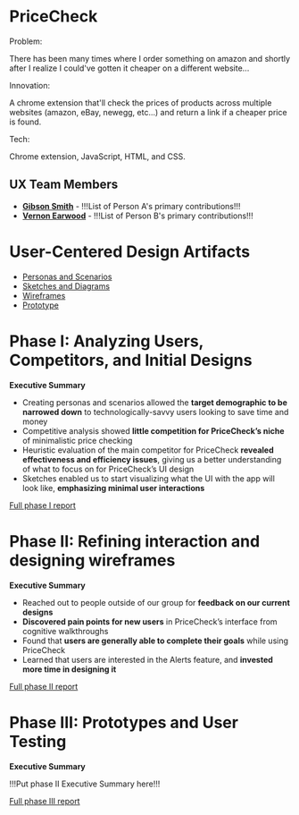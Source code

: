 # PriceCheck

Problem:

There has been many times where I order something on amazon and shortly after I realize I could've gotten it cheaper on a different website...

Innovation:

A chrome extension that'll check the prices of products across multiple websites (amazon, eBay, newegg, etc...) and return a link if a cheaper price is found.

Tech:

Chrome extension, JavaScript, HTML, and CSS.

## UX Team Members

* **[Gibson Smith](https://github.com/UsabilityEngineering/portfolio-gdsmith1)** - !!!List of Person A's primary contributions!!!
* **[Vernon Earwood](https://github.com/UsabilityEngineering/portfolio-vbearwood)** - !!!List of Person B's primary contributions!!!

# User-Centered Design Artifacts

* [Personas and Scenarios](personas/)
* [Sketches and Diagrams](sketches/)
* [Wireframes](wireframes/)
* [Prototype](#)

# Phase I: Analyzing Users, Competitors, and Initial Designs

**Executive Summary**

* Creating personas and scenarios allowed the **target demographic to be narrowed down** to technologically-savvy users looking to save time and money
* Competitive analysis showed **little competition for PriceCheck’s niche** of minimalistic price checking
* Heuristic evaluation of the main competitor for PriceCheck **revealed effectiveness and efficiency issues**, giving us a better understanding of what to focus on for PriceCheck’s UI design
* Sketches enabled us to start visualizing what the UI with the app will look like, **emphasizing minimal user interactions**


[Full phase I report](phaseI/)

# Phase II: Refining interaction and designing wireframes

**Executive Summary**

* Reached out to people outside of our group for **feedback on our current designs**
* **Discovered pain points for new users** in PriceCheck’s interface from cognitive walkthroughs
* Found that **users are generally able to complete their goals** while using PriceCheck
* Learned that users are interested in the Alerts feature, and **invested more time in designing it**

[Full phase II report](phaseII/)

# Phase III: Prototypes and User Testing

**Executive Summary**

!!!Put phase II Executive Summary here!!!

[Full phase III report](phaseIII/)
